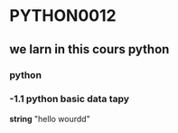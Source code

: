 # PYTHON0012

## we larn in this cours  python
### python 
### -1.1 python basic data  tapy
**string** "hello wourdd"